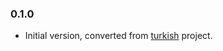 ### 0.1.0

- Initial version, converted from [turkish](https://github.com/ahmetaa/turkish) project.
